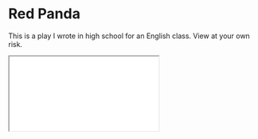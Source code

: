 # Red Panda
This is a play I wrote in high school for an English class. View at your own risk.  
<iframe src='red_panda.html' title='red panda'></iframe>
